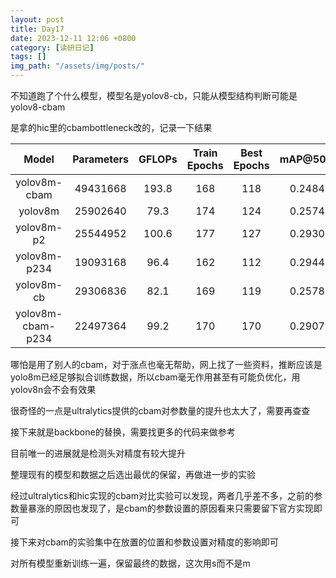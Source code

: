```yaml
---
layout: post
title: Day17
date: 2023-12-11 12:06 +0800
category: [读研日记]
tags: []
img_path: "/assets/img/posts/"
---
```


不知道跑了个什么模型，模型名是yolov8-cb，只能从模型结构判断可能是yolov8-cbam

是拿的hic里的cbambottleneck改的，记录一下结果

|Model            |Parameters|GFLOPs|Train Epochs  |Best Epochs   |mAP@50:95| mAP50 |
|:---:            |:---:     |:---: |:---:         |:---:         |:---:    |:---:  |
|yolov8m-cbam     |49431668  |193.8 |168           |118           |0.24842  |0.41506|
|yolov8m          |25902640  |79.3  |174           |124           |0.25743  |0.42222|
|yolov8m-p2       |25544952  |100.6 |177           |127           |0.29308  |0.47413|
|yolov8m-p234     |19093168  |96.4  |162           |112           |0.29442  |0.47566|
|yolov8m-cb       |29306836  |82.1  |169           |119           |0.25789  |0.42233|
|yolov8m-cbam-p234|22497364  |99.2  |170           |170           |0.29072  |0.47285|

哪怕是用了别人的cbam，对于涨点也毫无帮助，网上找了一些资料，推断应该是yolo8m已经足够拟合训练数据，所以cbam毫无作用甚至有可能负优化，用 yolov8n会不会有效果

很奇怪的一点是ultralytics提供的cbam对参数量的提升也太大了，需要再查查

接下来就是backbone的替换，需要找更多的代码来做参考

目前唯一的进展就是检测头对精度有较大提升

整理现有的模型和数据之后选出最优的保留，再做进一步的实验

经过ultralytics和hic实现的cbam对比实验可以发现，两者几乎差不多，之前的参数量暴涨的原因也发现了，是cbam的参数设置的原因看来只需要留下官方实现即可

接下来对cbam的实验集中在放置的位置和参数设置对精度的影响即可

对所有模型重新训练一遍，保留最终的数据，这次用s而不是m
